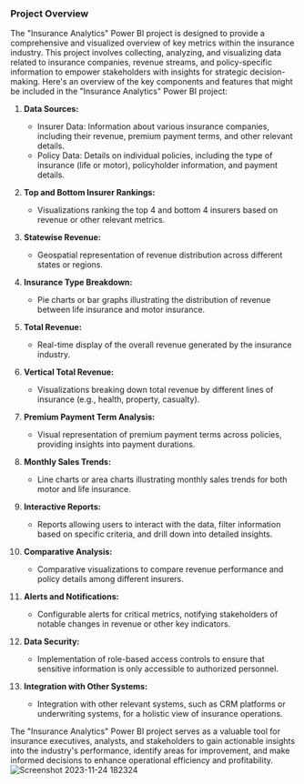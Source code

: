 ### Project Overview
The "Insurance Analytics" Power BI project is designed to provide a comprehensive and visualized overview of key metrics within the insurance industry. This project involves collecting, analyzing, and visualizing data related to insurance companies, revenue streams, and policy-specific information to empower stakeholders with insights for strategic decision-making. Here's an overview of the key components and features that might be included in the "Insurance Analytics" Power BI project:

1. **Data Sources:**
   - Insurer Data: Information about various insurance companies, including their revenue, premium payment terms, and other relevant details.
   - Policy Data: Details on individual policies, including the type of insurance (life or motor), policyholder information, and payment details.

2. **Top and Bottom Insurer Rankings:**
   - Visualizations ranking the top 4 and bottom 4 insurers based on revenue or other relevant metrics.

3. **Statewise Revenue:**
   - Geospatial representation of revenue distribution across different states or regions.

4. **Insurance Type Breakdown:**
   - Pie charts or bar graphs illustrating the distribution of revenue between life insurance and motor insurance.

5. **Total Revenue:**
   - Real-time display of the overall revenue generated by the insurance industry.

6. **Vertical Total Revenue:**
   - Visualizations breaking down total revenue by different lines of insurance (e.g., health, property, casualty).

7. **Premium Payment Term Analysis:**
   - Visual representation of premium payment terms across policies, providing insights into payment durations.

8. **Monthly Sales Trends:**
   - Line charts or area charts illustrating monthly sales trends for both motor and life insurance.

9. **Interactive Reports:**
   - Reports allowing users to interact with the data, filter information based on specific criteria, and drill down into detailed insights.

10. **Comparative Analysis:**
    - Comparative visualizations to compare revenue performance and policy details among different insurers.

11. **Alerts and Notifications:**
    - Configurable alerts for critical metrics, notifying stakeholders of notable changes in revenue or other key indicators.

12. **Data Security:**
    - Implementation of role-based access controls to ensure that sensitive information is only accessible to authorized personnel.

13. **Integration with Other Systems:**
    - Integration with other relevant systems, such as CRM platforms or underwriting systems, for a holistic view of insurance operations.

The "Insurance Analytics" Power BI project serves as a valuable tool for insurance executives, analysts, and stakeholders to gain actionable insights into the industry's performance, identify areas for improvement, and make informed decisions to enhance operational efficiency and profitability.
![Screenshot 2023-11-24 182324](https://github.com/OLUJUWON-OMOTOBA/Project-9/assets/134015058/b24febcd-e742-45fe-a502-f5e799691d76)
